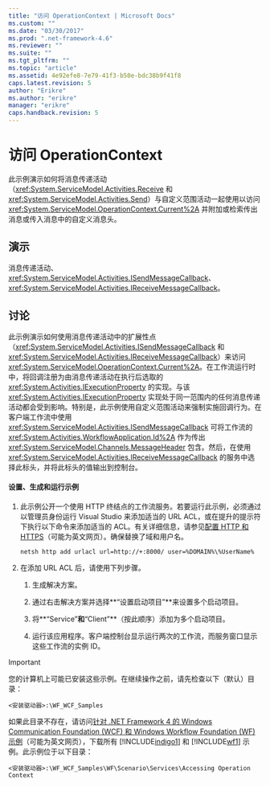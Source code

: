 ```yaml
---
title: "访问 OperationContext | Microsoft Docs"
ms.custom: ""
ms.date: "03/30/2017"
ms.prod: ".net-framework-4.6"
ms.reviewer: ""
ms.suite: ""
ms.tgt_pltfrm: ""
ms.topic: "article"
ms.assetid: 4e92efe8-7e79-41f3-b50e-bdc38b9f41f8
caps.latest.revision: 5
author: "Erikre"
ms.author: "erikre"
manager: "erikre"
caps.handback.revision: 5
---
```

# 访问 OperationContext
此示例演示如何将消息传递活动（<xref:System.ServiceModel.Activities.Receive> 和 <xref:System.ServiceModel.Activities.Send>）与自定义范围活动一起使用以访问 <xref:System.ServiceModel.OperationContext.Current%2A> 并附加或检索传出消息或传入消息中的自定义消息头。  
  
## 演示  
 消息传递活动、<xref:System.ServiceModel.Activities.ISendMessageCallback>、<xref:System.ServiceModel.Activities.IReceiveMessageCallback>。  
  
## 讨论  
 此示例演示如何使用消息传递活动中的扩展性点（<xref:System.ServiceModel.Activities.ISendMessageCallback> 和 <xref:System.ServiceModel.Activities.IReceiveMessageCallback>）来访问 <xref:System.ServiceModel.OperationContext.Current%2A>。在工作流运行时中，将回调注册为由消息传递活动在执行后选取的 <xref:System.Activities.IExecutionProperty> 的实现。与该 <xref:System.Activities.IExecutionProperty> 实现处于同一范围内的任何消息传递活动都会受到影响。特别是，此示例使用自定义范围活动来强制实施回调行为。在客户端工作流中使用 <xref:System.ServiceModel.Activities.ISendMessageCallback> 可将工作流的 <xref:System.Activities.WorkflowApplication.Id%2A> 作为传出 <xref:System.ServiceModel.Channels.MessageHeader> 包含。然后，在使用 <xref:System.ServiceModel.Activities.IReceiveMessageCallback> 的服务中选择此标头，并将此标头的值输出到控制台。  
  
#### 设置、生成和运行示例  
  
1.  此示例公开一个使用 HTTP 终结点的工作流服务。若要运行此示例，必须通过以管理员身份运行 Visual Studio 来添加适当的 URL ACL，或在提升的提示符下执行以下命令来添加适当的 ACL。有关详细信息，请参见[配置 HTTP 和 HTTPS](http://go.microsoft.com/fwlink/?LinkId=70353)（可能为英文网页）。确保替换了域和用户名。  
  
    ```  
    netsh http add urlacl url=http://+:8000/ user=%DOMAIN%\%UserName%  
    ```  
  
2.  在添加 URL ACL 后，请使用下列步骤。  
  
    1.  生成解决方案。  
  
    2.  通过右击解决方案并选择**“设置启动项目”**来设置多个启动项目。  
  
    3.  将**“Service”**和**“Client”**（按此顺序）添加为多个启动项目。  
  
    4.  运行该应用程序。客户端控制台显示运行两次的工作流，而服务窗口显示这些工作流的实例 ID。  
  
> [!IMPORTANT]
>  您的计算机上可能已安装这些示例。在继续操作之前，请先检查以下（默认）目录：  
>   
>  `<安装驱动器>:\WF_WCF_Samples`  
>   
>  如果此目录不存在，请访问[针对 .NET Framework 4 的 Windows Communication Foundation \(WCF\) 和 Windows Workflow Foundation \(WF\) 示例](http://go.microsoft.com/fwlink/?LinkId=150780)（可能为英文网页），下载所有 [!INCLUDE[indigo1](../../../../includes/indigo1-md.md)] 和 [!INCLUDE[wf1](../../../../includes/wf1-md.md)] 示例。此示例位于以下目录：  
>   
>  `<安装驱动器>:\WF_WCF_Samples\WF\Scenario\Services\Accessing Operation Context`